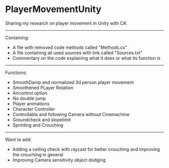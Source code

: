 # PlayerMovementUnity

Sharing my research on player movement in Unity with C#.

---
Containing:
  - A file with removed code methods called "Methods.cs"
  - A file containing all used sources with link called "Sources.txt"
  - Commentary on the code explaining what it does or what its function is
  
---
Functions:
  - SmoothDamp and normalized 3d person player movement
  - Smoothened PLayer Rotation
  - Aircontrol option
  - No double jump
  - Player animations
  - Character Controller
  - Controllable and following Camera without Cinemachine
  - Groundcheck and slopelimit
  - Sprinting and Crouching
  
---
Want to add:
  - Adding a ceiling check with raycast for better crouching and improving the crouching in general
  - Improving Camera sensitivity object dodging
  
